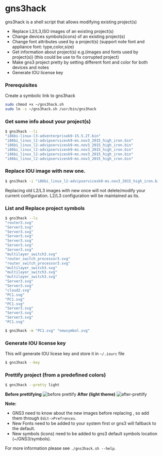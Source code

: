 		
# gns3hack

gns3hack is a shell script that allows modifying existing project(s)
- Replace L2/L3,ISO images of an existing project(s)
- Change devices symbols(icons) of an existing project(s)
- Change font attributes used by a project(s) (support note font and appliance font: type,color,size)
- Get information about project(s) e.g.(images and fonts used by project(s)) (this could be use to fix corrupted project)
- Make gns3 project pretty by setting different font and color for both devices and notes
- Generate IOU license key

### Prerequisites
Create a symbolic link to gns3hack
```sh
sudo chmod +x ~/gns3hack.sh
sudo ln -s ~/gns3hack.sh /usr/bin/gns3hack
```
### Get some info about your project(s) 
```sh
$ gns3hack --li
"i86bi-linux-l3-adventerprisek9-15.5.2T.bin"
"i86bi_linux_l2-advipservicesk9-ms.nov3_2015_high_iron.bin"
"i86bi_linux_l2-advipservicesk9-ms.nov3_2015_high_iron.bin"
"i86bi_linux_l2-advipservicesk9-ms.nov3_2015_high_iron.bin"
"i86bi_linux_l2-advipservicesk9-ms.nov3_2015_high_iron.bin"
"i86bi_linux_l2-advipservicesk9-ms.nov3_2015_high_iron.bin"
```
### Replace IOU image with new one. 
```sh
$ gns3hack -i "i86bi_linux_l2-advipservicesk9-ms.nov3_2015_high_iron.bin" "i86bi-linux-l2-adventerprisek9-15.6.1T.bin"
```
Replacing old L2/L3 images with new once will not delete/modify your current configuration. L2/L3 configuration will be maintained as its. 

### List and Replace project symbols 
```sh
$ gns3hack --ls
"router3.svg"
"Server3.svg"
"Server3.svg"
"Server3.svg"
"Server3.svg"
"Server3.svg"
"Server3.svg"
"multilayer_switch3.svg"
"router_switch_processor3.svg"
"router_switch_processor3.svg"
"multilayer_switch3.svg"
"multilayer_switch3.svg"
"multilayer_switch3.svg"
"Server3.svg"
"Server3.svg"
"cloud2.svg"
"PC1.svg"
"PC1.svg"
"PC1.svg"
"Server3.svg"
"Server3.svg"
"Server3.svg"
"PC1.svg"
```
```sh
$ gns3hack -m "PC1.svg" "newsymbol.svg"
```
### Generate IOU license key
This will generate IOU licese key and store it in `~/.iourc` file
```sh
$ gns3hack --key
```
### Prettify project (from a predefined colors)
```sh
$ gns3hack --pretty light
```
**Before prettifying**
![before prettify](https://user-images.githubusercontent.com/10103340/40515671-89ab6c94-5f62-11e8-9ad7-b1fba5f30837.png)
**After (light theme)**
![after-prettify](https://user-images.githubusercontent.com/10103340/40515676-8bc9965e-5f62-11e8-8caa-40a8b5306750.png)

**Note:**
* GNS3 need to know about the new images before replacing , so add them through `Edit->Prefrences`.
* New Fonts need to be added to your system first or gns3 will fallback to the default.
* New symbols (icons) need to be added to gns3 default symbols location (~/GNS3/symbols).

For more information please see `./gns3hack.sh --help`.

